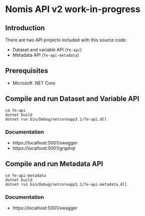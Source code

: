 # Nomis API v2 work-in-progress

## Introduction
There are two API projects included with this source code:

- Dataset and variable API (`fe-api`)
- Metadata API (`fe-api-metadata`)

## Prerequisites

- Microsoft .NET Core

## Compile and run Dataset and Variable API

```
cd fe-api
dotnet build
dotnet run bin/Debug/netcoreapp3.1/fe-api.dll
```

### Documentation

- https://localhost:5001/swagger
- https://localhost:5001/graphql


## Compile and run Metadata API

```
cd fe-api-metadata
dotnet build
dotnet run bin/Debug/netcoreapp3.1/fe-api-metadata.dll
```

### Documentation

- https://localhost:5001/swagger

